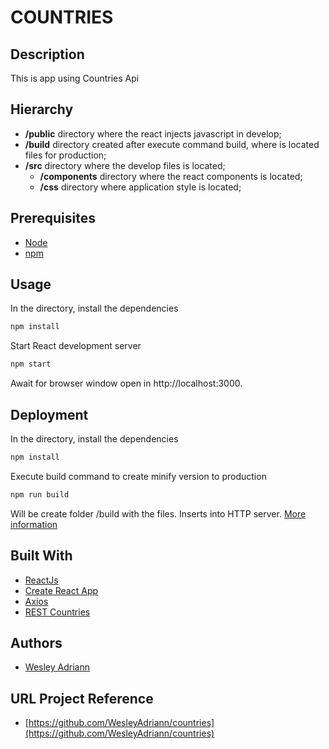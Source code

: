 COUNTRIES
============

## Description

This is app using Countries Api

## Hierarchy

- **/public** directory where the react injects javascript in develop;
- **/build** directory created after execute command build, where is located files for production;
- **/src** directory where the develop files is located;
  - **/components** directory where the react components is located;
  - **/css** directory where application style is located;

## Prerequisites

- [Node](https://nodejs.org/)
- [npm](https://www.npmjs.com)

## Usage

In the directory, install the dependencies
```bash
npm install
```
Start React development server
```bash
npm start
```
Await for browser window open in http://localhost:3000.

## Deployment
In the directory, install the dependencies
```bash
npm install
```
Execute build command to create minify version to production
```bash
npm run build
```
Will be create folder /build with the files. Inserts into HTTP server. [More information](https://create-react-app.dev/docs/deployment/)

## Built With

- [ReactJs](https://reactjs.org)
- [Create React App](https://create-react-app.dev)
- [Axios](https://github.com/axios/axios)
- [REST Countries](https://restcountries.eu)

## Authors

- [Wesley Adriann](https://github.com/WesleyAdriann)

## URL Project Reference

- [https://github.com/WesleyAdriann/countries](https://github.com/WesleyAdriann/countries)
